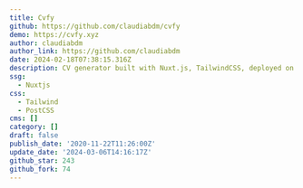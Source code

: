 ```yaml
---
title: Cvfy
github: https://github.com/claudiabdm/cvfy
demo: https://cvfy.xyz
author: claudiabdm
author_link: https://github.com/claudiabdm
date: 2024-02-18T07:38:15.316Z
description: CV generator built with Nuxt.js, TailwindCSS, deployed on Netlify.
ssg:
  - Nuxtjs
css:
  - Tailwind
  - PostCSS
cms: []
category: []
draft: false
publish_date: '2020-11-22T11:26:00Z'
update_date: '2024-03-06T14:16:17Z'
github_star: 243
github_fork: 74
---
```

